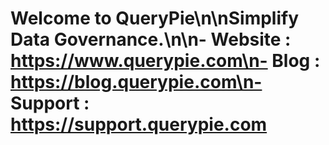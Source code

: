 # Welcome to QueryPie\n\nSimplify Data Governance.\n\n- Website : https://www.querypie.com\n- Blog : https://blog.querypie.com\n- Support : https://support.querypie.com